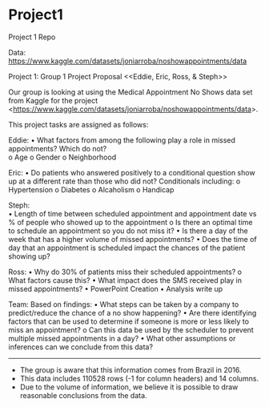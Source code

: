# Project1
Project 1 Repo

Data: https://www.kaggle.com/datasets/joniarroba/noshowappointments/data

Project 1: Group 1 Project Proposal <<Eddie, Eric, Ross, & Steph>>

Our group is looking at using the Medical Appointment No Shows data set from Kaggle for the project <<https://www.kaggle.com/datasets/joniarroba/noshowappointments/data>>. 

This project tasks are assigned as follows: 

Eddie:
•	What factors from among the following play a role in missed appointments? Which do not?  
  o Age
  o Gender
  o Neighborhood 

Eric: 
•	Do patients who answered positively to a conditional question show up at a different rate than those who did not? Conditionals including:
  o Hypertension
  o Diabetes
  o Alcaholism
  o Handicap
  
Steph:   
•	Length of time between scheduled appointment and appointment date vs % of people who showed up to the appointment
    o	Is there an optimal time to schedule an appointment so you do not miss it?
•	Is there a day of the week that has a higher volume of missed appointments?
•	Does the time of day that an appointment is scheduled impact the chances of the patient showing up?

Ross: 
•	Why do 30% of patients miss their scheduled appointments? 
    o	What factors cause this?
•	What impact does the SMS received play in missed appointments?
• PowerPoint Creation 
• Analysis write up 

Team: 
Based on findings:
  •	What steps can be taken by a company to predict/reduce the chance of a no show happening?
  •	Are there identifying factors that can be used to determine if someone is more or less likely to miss an appointment?
    o	Can this data be used by the scheduler to prevent multiple missed appointments in a day?
  •	What other assumptions or inferences can we conclude from this data?

***
* The group is aware that this information comes from Brazil in 2016.
* This data includes 110528 rows (-1 for column headers) and 14 columns.
* Due to the volume of information, we believe it is possible to draw reasonable conclusions from the data. 
